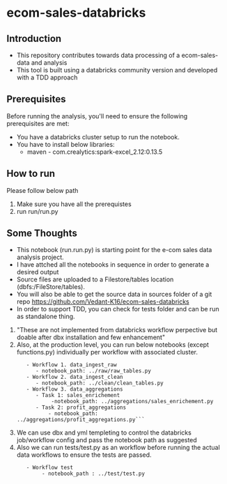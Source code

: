 # ecom-sales-databricks
## Introduction
- This repository contributes towards data processing of a ecom-sales-data and analysis
- This tool is built using a databricks community version and developed with a TDD approach

## Prerequisites
Before running the analysis, you'll need to ensure the following prerequisites are met:
- You have a databricks cluster setup to run the notebook.
- You have to install below libraries:
    * maven - com.crealytics:spark-excel_2.12:0.13.5

## How to run
Please follow below path
  1. Make sure you have all the prerequistes
  2. run run/run.py

## Some Thoughts
- This notebook (run.run.py) is starting point for the e-com sales data analysis project.
- I have attched all the notebooks in sequence in order to generate a desired output
- Source files are uploaded to a Filestore/tables location (dbfs:/FileStore/tables).
- You will also be able to get the source data in sources folder of a git repo https://github.com/Vedant-K16/ecom-sales-databricks
- In order to support TDD, you can check for tests folder and can be run as standalone thing.

1. "These are not implemented from databricks workflow perpective but doable after dbx installation and few enhancement"
2. Also, at the production level, you can run below notebooks (except functions.py) individually per workflow with associated cluster.
      ```
         - Workflow 1. data_ingest_raw
            - notebook_path: ../raw/raw_tables.py
         - Workflow 2. data_ingest_clean
            - notebook_path: ../clean/clean_tables.py
         - Workflow 3. data_aggregations
            - Task 1: sales_enrichement
                 -notebook_path: ../aggregations/sales_enrichement.py
            - Task 2: profit_aggregations
                - notebook_path: ../aggregations/profit_aggregations.py```
4. We can use dbx and yml templeting to control the databricks job/workflow config and pass the notebook path as suggested
5. Also we can run tests/test.py as an workflow before running the actual data workflows to ensure the tests are passed.
   ```
      - Workflow test
           - notebook_path : ../test/test.py
   ```
